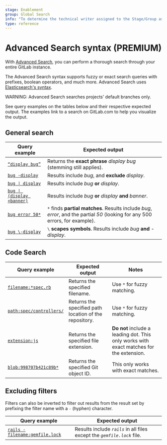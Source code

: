 ```yaml
---
stage: Enablement
group: Global Search
info: "To determine the technical writer assigned to the Stage/Group associated with this page, see https://about.gitlab.com/handbook/engineering/ux/technical-writing/#assignments"
type: reference
---
```


# Advanced Search syntax **(PREMIUM)**

With [Advanced Search](../advanced_search.md), you can perform a thorough
search through your entire GitLab instance.

The Advanced Search syntax supports fuzzy or exact search queries with prefixes,
boolean operators, and much more. Advanced Search uses
[Elasticsearch's syntax](https://www.elastic.co/guide/en/elasticsearch/reference/current/query-dsl-simple-query-string-query.html#simple-query-string-syntax).

WARNING:
Advanced Search searches projects' default branches only.

See query examples on the tables below and their respective expected output.
The examples link to a search on GitLab.com to help you visualize the output.

## General search

| Query example | Expected output |
|---|---|
[`“display bug”`](https://gitlab.com/search?snippets=&scope=issues&repository_ref=&search=%22display+bug%22&group_id=9970&project_id=278964) | Returns the **exact phrase** _display bug_ (stemming still applies). |
[`bug -display`](https://gitlab.com/search?snippets=&scope=issues&repository_ref=&search=bug+-display&group_id=9970&project_id=278964) | Results include _bug_, and **exclude** _display_. |
[`bug \| display`](https://gitlab.com/search?snippets=&scope=issues&repository_ref=&search=bug+display+%7C+banner&group_id=9970&project_id=278964) | Results include _bug_ **or** _display_. |
[`bug \| (display +banner)`](https://gitlab.com/search?snippets=&scope=issues&repository_ref=&search=bug+%7C+%28display+%2Bbanner%29&group_id=9970&project_id=278964) | Results include _bug_ **or** _display_ **and** _banner_. |
| [`bug error 50*`](https://gitlab.com/search?snippets=&scope=issues&repository_ref=&search=bug+error+50*&group_id=9970&project_id=278964) | `*` finds **partial matches**. Results include _bug_, _error_, and the partial _50_ (looking for any 500 errors, for example). |
| [`bug \-display`](https://gitlab.com/search?snippets=&scope=blobs&repository_ref=&search=argument+%5C-last&group_id=9970&project_id=278964) | `\` **scapes symbols**. Results include _bug_ **and** _-display_. |

## Code Search

| Query example | Expected output | Notes |
|---|---|---|
| [`filename:*spec.rb`](https://gitlab.com/search?snippets=&scope=blobs&repository_ref=&search=filename%3A*spec.rb&group_id=9970&project_id=278964) | Returns the specified filename. | Use `*` for fuzzy matching. |
| [`path:spec/controllers/`](https://gitlab.com/search?group_id=9970&project_id=278964&repository_ref=&scope=blobs&search=path%3Aspec%2Fcontrollers%2F&snippets=) | Returns the specified path location of the repository. | Use `*` for fuzzy matching. |
| [`extension:js`](https://gitlab.com/search?group_id=9970&project_id=278964&repository_ref=&scope=blobs&search=extension%3Ajs&snippets=) | Returns the specified file extension. | **Do not** include a leading dot. This only works with exact matches for the extension. |
| [`blob:998707b421c89b*`](https://gitlab.com/search?snippets=false&scope=blobs&repository_ref=&search=blob%3A998707b421c89b*&group_id=9970) | Returns the specified Git object ID. | This only works with exact matches. |

## Excluding filters

Filters can also be inverted to filter out results from the result set by prefixing the filter name with a `-` (hyphen) character.

| Query example | Expected output |
|---|---|
| [`rails -filename:gemfile.lock`](https://gitlab.com/search?group_id=9970&project_id=278964&repository_ref=&scope=blobs&search=rails+-filename%3Agemfile.lock&snippets=) | Results include _`rails`_ in all files except the _`gemfile.lock`_ file. |
